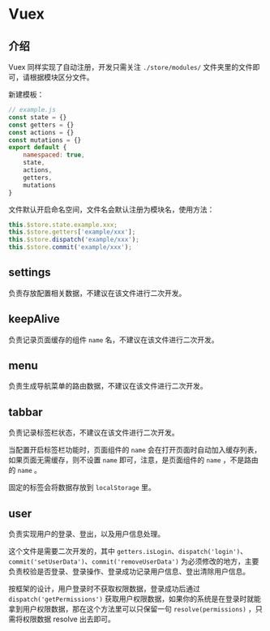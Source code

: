 # Vuex

## 介绍

Vuex 同样实现了自动注册，开发只需关注 `./store/modules/` 文件夹里的文件即可，请根据模块区分文件。

新建模板：

```js
// example.js
const state = {}
const getters = {}
const actions = {}
const mutations = {}
export default {
    namespaced: true,
    state,
    actions,
    getters,
    mutations
}
```

文件默认开启命名空间，文件名会默认注册为模块名，使用方法：

```js
this.$store.state.example.xxx;
this.$store.getters['example/xxx'];
this.$store.dispatch('example/xxx');
this.$store.commit('example/xxx');
```

## settings

负责存放配置相关数据，不建议在该文件进行二次开发。

## keepAlive

负责记录页面缓存的组件 `name` 名，不建议在该文件进行二次开发。

## menu

负责生成导航菜单的路由数据，不建议在该文件进行二次开发。

## tabbar

负责记录标签栏状态，不建议在该文件进行二次开发。

当配置开启标签栏功能时，页面组件的 `name` 会在打开页面时自动加入缓存列表，如果页面无需缓存，则不设置 `name` 即可，注意，是页面组件的 `name` ，不是路由的 `name` 。

固定的标签会将数据存放到 `localStorage` 里。

## user

负责实现用户的登录、登出，以及用户信息处理。

这个文件是需要二次开发的，其中 `getters.isLogin`、`dispatch('login')`、`commit('setUserData')`、`commit('removeUserData')` 为必须修改的地方，主要负责校验是否登录、登录操作、登录成功记录用户信息、登出清除用户信息。

按框架的设计，用户登录时不获取权限数据，登录成功后通过 `dispatch('getPermissions')` 获取用户权限数据，如果你的系统是在登录时就能拿到用户权限数据，那在这个方法里可以只保留一句 `resolve(permissions)` ，只需将权限数据 resolve 出去即可。